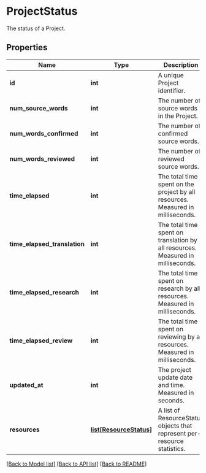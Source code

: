 # ProjectStatus

The status of a Project. 
## Properties
Name | Type | Description | Notes
------------ | ------------- | ------------- | -------------
**id** | **int** | A unique Project identifier. | [optional] 
**num_source_words** | **int** | The number of source words in the Project. | [optional] 
**num_words_confirmed** | **int** | The number of confirmed source words. | [optional] 
**num_words_reviewed** | **int** | The number of reviewed source words. | [optional] 
**time_elapsed** | **int** | The total time spent on the project by all resources. Measured in milliseconds. | [optional] 
**time_elapsed_translation** | **int** | The total time spent on translation by all resources. Measured in milliseconds. | [optional] 
**time_elapsed_research** | **int** | The total time spent on research by all resources. Measured in milliseconds. | [optional] 
**time_elapsed_review** | **int** | The total time spent on reviewing by all resources. Measured in milliseconds. | [optional] 
**updated_at** | **int** | The project update date and time. Measured in seconds. | [optional] 
**resources** | [**list[ResourceStatus]**](ResourceStatus.md) | A list of ResourceStatus objects that represent per-resource statistics. | [optional] 

[[Back to Model list]](../README.md#documentation-for-models) [[Back to API list]](../README.md#documentation-for-api-endpoints) [[Back to README]](../README.md)



